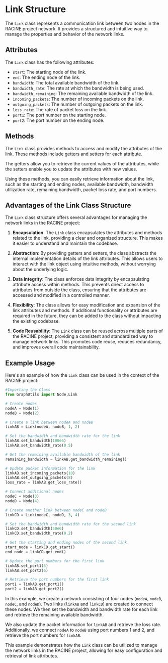 # Link Structure

The `Link` class represents a communication link between two nodes in the RACINE project network. It provides a structured and intuitive way to manage the properties and behavior of the network links.

## Attributes

The `Link` class has the following attributes:

- `start`: The starting node of the link.
- `end`: The ending node of the link.
- `bandwidth`: The total available bandwidth of the link.
- `bandwidth_rate`: The rate at which the bandwidth is being used.
- `bandwidth_remaining`: The remaining available bandwidth of the link.
- `incoming_packets`: The number of incoming packets on the link.
- `outgoing_packets`: The number of outgoing packets on the link.
- `loss_rate`: The rate of packet loss on the link.
- `port1`: The port number on the starting node.
- `port2`: The port number on the ending node.

## Methods

The `Link` class provides methods to access and modify the attributes of the link. These methods include getters and setters for each attribute.

The getters allow you to retrieve the current values of the attributes, while the setters enable you to update the attributes with new values.

Using these methods, you can easily retrieve information about the link, such as the starting and ending nodes, available bandwidth, bandwidth utilization rate, remaining bandwidth, packet loss rate, and port numbers.

## Advantages of the Link Class Structure

The `Link` class structure offers several advantages for managing the network links in the RACINE project:

1. **Encapsulation**: The `Link` class encapsulates the attributes and methods related to the link, providing a clear and organized structure. This makes it easier to understand and maintain the codebase.

2. **Abstraction**: By providing getters and setters, the class abstracts the internal implementation details of the link attributes. This allows users to interact with the link object using intuitive methods, without worrying about the underlying logic.

3. **Data Integrity**: The class enforces data integrity by encapsulating attribute access within methods. This prevents direct access to attributes from outside the class, ensuring that the attributes are accessed and modified in a controlled manner.

4. **Flexibility**: The class allows for easy modification and expansion of the link attributes and methods. If additional functionality or attributes are required in the future, they can be added to the class without impacting the existing codebase.

5. **Code Reusability**: The `Link` class can be reused across multiple parts of the RACINE project, providing a consistent and standardized way to manage network links. This promotes code reuse, reduces redundancy, and improves overall code maintainability.

## Example Usage

Here's an example of how the `Link` class can be used in the context of the RACINE project:

```python
#Importing the Class
from GraphUtils import Node,Link

# Create nodes
nodeA = Node(1)
nodeB = Node(2)

# Create a link between nodeA and nodeB
linkAB = Link(nodeA, nodeB, 1, 2)

# Set the bandwidth and bandwidth rate for the link
linkAB.set_bandwidth(100e6)
linkAB.set_bandwidth_rate(0.5)

# Get the remaining available bandwidth of the link
remaining_bandwidth = linkAB.get_bandwidth_remaining()

# Update packet information for the link
linkAB.set_incoming_packets(10)
linkAB.set_outgoing_packets(8)
loss_rate = linkAB.get_loss_rate()

# Connect additional nodes
nodeC = Node(3)
nodeD = Node(4)

# Create another link between nodeC and nodeD
linkCD = Link(nodeC, nodeD, 3, 4)

# Set the bandwidth and bandwidth rate for the second link
linkCD.set_bandwidth(50e6)
linkCD.set_bandwidth_rate(0.2)

# Get the starting and ending nodes of the second link
start_node = linkCD.get_start()
end_node = linkCD.get_end()

# Update the port numbers for the first link
linkAB.set_port1(5)
linkAB.set_port2(6)

# Retrieve the port numbers for the first link
port1 = linkAB.get_port1()
port2 = linkAB.get_port2()
```

In this example, we create a network consisting of four nodes (`nodeA`, `nodeB`, `nodeC`, and `nodeD`). Two links (`linkAB` and `linkCD`) are created to connect these nodes. We then set the bandwidth and bandwidth rate for each link and retrieve the remaining available bandwidth.

We also update the packet information for `linkAB` and retrieve the loss rate. Additionally, we connect `nodeA` to `nodeB` using port numbers 1 and 2, and retrieve the port numbers for `linkAB`.

This example demonstrates how the `Link` class can be utilized to manage the network links in the RACINE project, allowing for easy configuration and retrieval of link attributes.